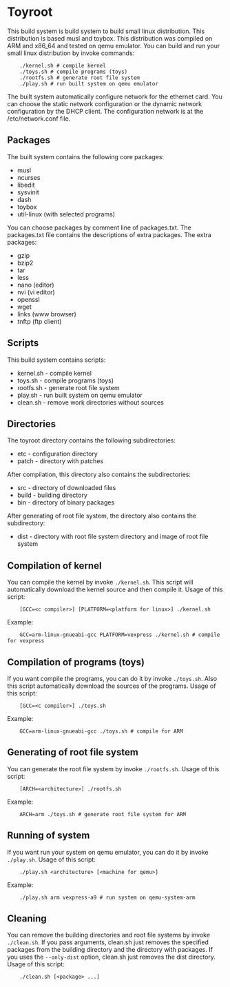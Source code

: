 # Toyroot 

This build system is build system to build small linux distribution. This distribution is based  musl and toybox.
This distribution was compiled on ARM and x86_64 and tested on qemu emulator. You can build and run your small
linux distribution by invoke commands:

        ./kernel.sh # compile kernel
        ./toys.sh # compile programs (toys)
        ./rootfs.sh # generate root file system
        ./play.sh # run built system on qemu emulator

The built system automatically configure network for the ethernet card. You can choose the static network
configuration or the dynamic network configuration by the DHCP client. The configuration network is at
the /etc/network.conf file.

## Packages

The built system contains the following core packages:

  * musl
  * ncurses
  * libedit
  * sysvinit
  * dash
  * toybox
  * util-linux (with selected programs)

You can choose packages by comment line of packages.txt. The packages.txt file contains the descriptions of
extra packages. The extra packages:

  * gzip
  * bzip2
  * tar
  * less
  * nano (editor)
  * nvi (vi editor)
  * openssl
  * wget
  * links (www browser)
  * tnftp (ftp client)
  
## Scripts

This build system contains scripts:

  * kernel.sh - compile kernel
  * toys.sh - compile programs (toys)
  * rootfs.sh - generate root file system
  * play.sh - run built system on qemu emulator 
  * clean.sh - remove work directories without sources

## Directories

The toyroot directory contains the following subdirectories:

  * etc - configuration directory
  * patch - directory with patches

After compilation, this directory also contains the subdirectories:

  * src - directory of downloaded files
  * build - building directory
  * bin - directory of binary packages

After generating of root file system, the directory also contains the subdirectory:

  * dist - directory with root file system directory and image of root file system

## Compilation of kernel

You can compile the kernel by invoke `./kernel.sh`. This script will automatically download the kernel source
and then compile it. Usage of this script:
  
        [GCC=<c compiler>] [PLATFORM=<platform for linux>] ./kernel.sh

Example:

        GCC=arm-linux-gnueabi-gcc PLATFORM=vexpress ./kernel.sh # compile for vexpress

## Compilation of programs (toys)
    
If you want compile the programs, you can do it by invoke `./toys.sh`. Also this script automatically download
the sources of the programs. Usage of this script:
    
        [GCC=<c compiler>] ./toys.sh

Example:

        GCC=arm-linux-gnueabi-gcc ./toys.sh # compile for ARM

## Generating of root file system

You can generate the root file system by invoke `./rootfs.sh`. Usage of this script:

        [ARCH=<architecture>] ./rootfs.sh

Example:

        ARCH=arm ./toys.sh # generate root file system for ARM

## Running of system

If you want run your system on qemu emulator, you can do it by invoke `./play.sh`. Usage of this script:

        ./play.sh <architecture> [<machine for qemu>]
    
Example:

        ./play.sh arm vexpress-a9 # run system on qemu-system-arm

## Cleaning 

You can remove the building directories and root file systems by invoke `./clean.sh`. If you pass arguments, 
clean.sh just removes the specified packages from the building directory and the directory with packages. If you
uses the `--only-dist` option, clean.sh just removes the dist directory. Usage of
this script:

        ./clean.sh [<package> ...]

